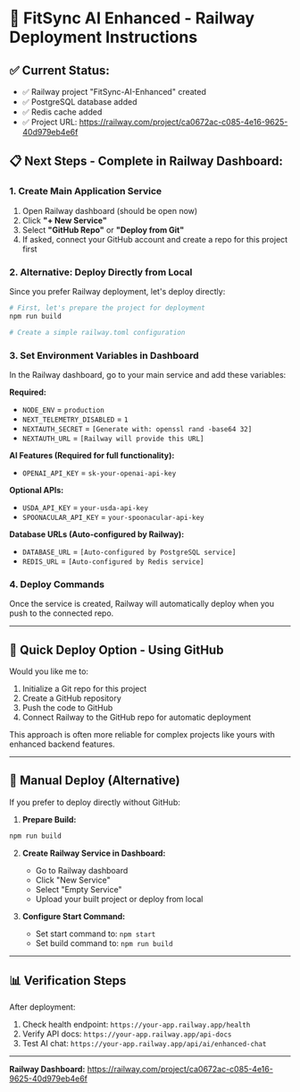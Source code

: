 # 🚀 FitSync AI Enhanced - Railway Deployment Instructions

## ✅ **Current Status:**
- ✅ Railway project "FitSync-AI-Enhanced" created
- ✅ PostgreSQL database added
- ✅ Redis cache added
- ✅ Project URL: https://railway.com/project/ca0672ac-c085-4e16-9625-40d979eb4e6f

## 📋 **Next Steps - Complete in Railway Dashboard:**

### 1. **Create Main Application Service**
1. Open Railway dashboard (should be open now)
2. Click **"+ New Service"**
3. Select **"GitHub Repo"** or **"Deploy from Git"**
4. If asked, connect your GitHub account and create a repo for this project first

### 2. **Alternative: Deploy Directly from Local**
Since you prefer Railway deployment, let's deploy directly:

```bash
# First, let's prepare the project for deployment
npm run build

# Create a simple railway.toml configuration
```

### 3. **Set Environment Variables in Dashboard**
In the Railway dashboard, go to your main service and add these variables:

**Required:**
- `NODE_ENV` = `production`
- `NEXT_TELEMETRY_DISABLED` = `1`
- `NEXTAUTH_SECRET` = `[Generate with: openssl rand -base64 32]`
- `NEXTAUTH_URL` = `[Railway will provide this URL]`

**AI Features (Required for full functionality):**
- `OPENAI_API_KEY` = `sk-your-openai-api-key`

**Optional APIs:**
- `USDA_API_KEY` = `your-usda-api-key`
- `SPOONACULAR_API_KEY` = `your-spoonacular-api-key`

**Database URLs (Auto-configured by Railway):**
- `DATABASE_URL` = `[Auto-configured by PostgreSQL service]`
- `REDIS_URL` = `[Auto-configured by Redis service]`

### 4. **Deploy Commands**
Once the service is created, Railway will automatically deploy when you push to the connected repo.

---

## 🎯 **Quick Deploy Option - Using GitHub**

Would you like me to:
1. Initialize a Git repo for this project
2. Create a GitHub repository
3. Push the code to GitHub
4. Connect Railway to the GitHub repo for automatic deployment

This approach is often more reliable for complex projects like yours with enhanced backend features.

---

## 🔧 **Manual Deploy (Alternative)**

If you prefer to deploy directly without GitHub:

1. **Prepare Build:**
```bash
npm run build
```

2. **Create Railway Service in Dashboard:**
   - Go to Railway dashboard
   - Click "New Service"
   - Select "Empty Service"
   - Upload your built project or deploy from local

3. **Configure Start Command:**
   - Set start command to: `npm start`
   - Set build command to: `npm run build`

---

## 📊 **Verification Steps**

After deployment:
1. Check health endpoint: `https://your-app.railway.app/health`
2. Verify API docs: `https://your-app.railway.app/api-docs`
3. Test AI chat: `https://your-app.railway.app/api/ai/enhanced-chat`

---

**Railway Dashboard:** https://railway.com/project/ca0672ac-c085-4e16-9625-40d979eb4e6f